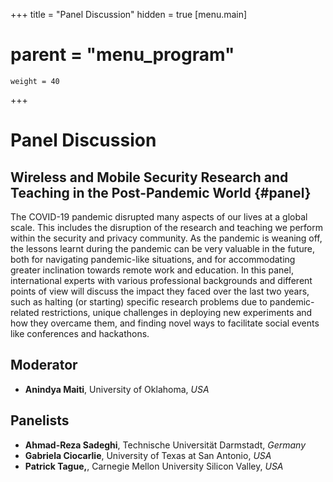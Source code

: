 +++
title = "Panel Discussion"
hidden = true
[menu.main]
#    parent = "menu_program"
    weight = 40
+++

# Panel Discussion

## Wireless and Mobile Security Research and Teaching in the Post-Pandemic World {#panel}

The COVID-19 pandemic disrupted many aspects of our lives at a global scale. This includes the disruption of the research and teaching we perform within the security and privacy community. As the pandemic is weaning off, the lessons learnt during the pandemic can be very valuable in the future, both for navigating pandemic-like situations, and for accommodating greater inclination towards remote work and education. In this panel, international experts with various professional backgrounds and different points of view will discuss the impact they faced over the last two years, such as halting (or starting) specific research problems due to pandemic-related restrictions, unique challenges in deploying new experiments and how they overcame them, and finding novel ways to facilitate social events like conferences and hackathons.

## Moderator

- **Anindya Maiti**, University of Oklahoma, *USA*

## Panelists

- **Ahmad-Reza Sadeghi**, Technische Universität Darmstadt, *Germany*
- **Gabriela Ciocarlie**, University of Texas at San Antonio, *USA*
- **Patrick Tague,**, Carnegie Mellon University Silicon Valley, *USA*
